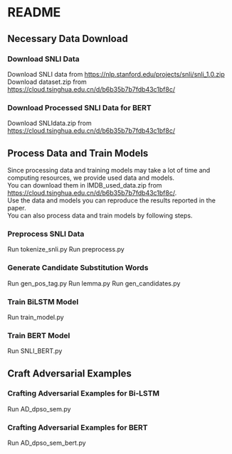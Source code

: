 # README
## Necessary Data Download
### Download SNLI Data
Download SNLI data from https://nlp.stanford.edu/projects/snli/snli_1.0.zip
Download dataset.zip from https://cloud.tsinghua.edu.cn/d/b6b35b7b7fdb43c1bf8c/
### Download Processed SNLI Data for BERT
Download SNLIdata.zip from https://cloud.tsinghua.edu.cn/d/b6b35b7b7fdb43c1bf8c/
## Process Data and Train Models
Since processing data and training models may take a lot of time and computing resources, we provide used data and models.  
You can download them in IMDB_used_data.zip from https://cloud.tsinghua.edu.cn/d/b6b35b7b7fdb43c1bf8c/.  
Use the data and models you can reproduce the results reported in the paper.   
You can also process data and train models by following steps.
### Preprocess SNLI Data
Run tokenize_snli.py
Run preprocess.py
### Generate Candidate Substitution Words
Run gen_pos_tag.py
Run lemma.py
Run gen_candidates.py
### Train BiLSTM Model
Run train_model.py
### Train BERT Model
Run SNLI_BERT.py
## Craft Adversarial Examples
### Crafting Adversarial Examples for Bi-LSTM
Run AD_dpso_sem.py
### Crafting Adversarial Examples for BERT
Run AD_dpso_sem_bert.py
